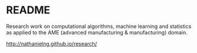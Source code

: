 # README

Research work on computational algorithms, machine learning and statistics as applied to the
AME (advanced manufacturing & manufacturing) domain.

http://nathanielng.github.io/research/

